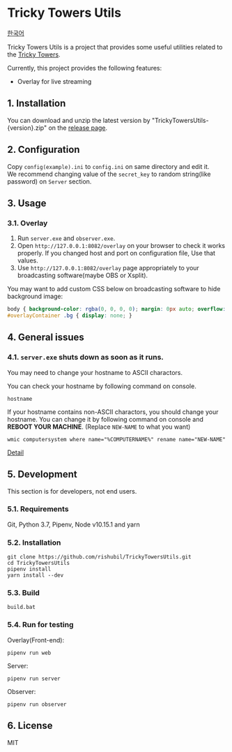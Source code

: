 Tricky Towers Utils
===================

[한국어](/README.ko.md)

Tricky Towers Utils is a project that provides some useful utilities related to the [Tricky Towers](https://store.steampowered.com/app/437920/).

Currently, this project provides the following features:

- Overlay for live streaming

## 1. Installation

You can download and unzip the latest version by "TrickyTowersUtils-{version}.zip" on the [release page](https://github.com/rishubil/TrickyTowersUtils/releases/latest).

## 2. Configuration

Copy `config(example).ini` to `config.ini` on same directory and edit it.  
We recommend changing value of the `secret_key` to random string(like password) on `Server` section.

## 3. Usage

### 3.1. Overlay

1. Run `server.exe` and `observer.exe`.
2. Open `http://127.0.0.1:8082/overlay` on your browser to check it works properly. If you changed host and port on configuration file, Use that values.
3. Use `http://127.0.0.1:8082/overlay` page appropriately to your broadcasting software(maybe OBS or Xsplit).

You may want to add custom CSS below on broadcasting software to hide background image:

```css
body { background-color: rgba(0, 0, 0, 0); margin: 0px auto; overflow: hidden; }
#overlayContainer .bg { display: none; }
```

## 4. General issues

### 4.1. `server.exe` shuts down as soon as it runs.

You may need to change your hostname to ASCII charactors.

You can check your hostname by following command on console.

```
hostname
```

If your hostname contains non-ASCII charactors, you should change your hostname.
You can change it by following command on console and **REBOOT YOUR MACHINE**.
(Replace `NEW-NAME` to what you want)

```
wmic computersystem where name="%COMPUTERNAME%" rename name="NEW-NAME"
```

[Detail](https://github.com/rishubil/TrickyTowersUtils/issues/8)

## 5. Development

This section is for developers, not end users.

### 5.1. Requirements

Git, Python 3.7, Pipenv, Node v10.15.1 and yarn

### 5.2. Installation

```
git clone https://github.com/rishubil/TrickyTowersUtils.git
cd TrickyTowersUtils
pipenv install
yarn install --dev
```

### 5.3. Build

```
build.bat
```

### 5.4. Run for testing

Overlay(Front-end):

```
pipenv run web
```

Server:

```
pipenv run server
```

Observer:

```
pipenv run observer
```

## 6. License

MIT
